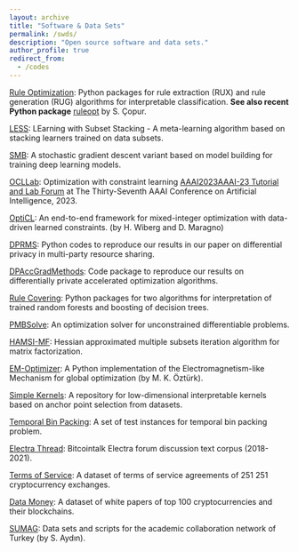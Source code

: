 ```yaml
---
layout: archive
title: "Software & Data Sets"
permalink: /swds/
description: "Open source software and data sets."
author_profile: true
redirect_from: 
  - /codes
---
```


[Rule Optimization](https://github.com/sibirbil/RuleDiscovery): Python packages for rule extraction (RUX) and rule generation (RUG) algorithms for interpretable classification. **See also recent Python package** [ruleopt](https://github.com/sametcopur/ruleopt) by S. Çopur.

[LESS](https://github.com/sibirbil/LESS): LEarning with Subset Stacking - A meta-learning algorithm based on stacking learners trained on data subsets.

[SMB](https://github.com/sibirbil/SMB): A stochastic gradient descent variant based on model building for training deep learning models.

[OCLLab](Labhttps://sibirbil.github.io/AAAI-23-OCLLab/): Optimization with constraint learning [AAAI2023AAAI-23 Tutorial and Lab Forum](https://aaai-23.aaai.org/aaai23tutorials/) at The Thirty-Seventh AAAI Conference on Artificial Intelligence, 2023.

[OptiCL](https://github.com/hwiberg/OptiCL): An end-to-end framework for mixed-integer optimization with data-driven learned constraints. (by H. Wiberg and D. Maragno)

[DPRMS](https://github.com/sibirbil/DPMPRS): Python codes to reproduce our results in our paper on differential privacy in multi-party resource sharing.

[DPAccGradMethods](https://github.com/sibirbil/DPAccGradMethods): Code package to reproduce our results on differentially private accelerated optimization algorithms.

[Rule Covering](https://github.com/sibirbil/RuleCovering): Python packages for two algorithms for interpretation of trained random forests and
boosting of decision trees.

[PMBSolve](https://github.com/sibirbil/PMBSolve): An optimization solver for unconstrained differentiable problems.

[HAMSI-MF](https://github.com/spartensor/hamsi-mf): Hessian approximated multiple subsets iteration algorithm for matrix factorization.

[EM-Optimizer](https://github.com/mkozturk/em-optimizer): A Python implementation of the Electromagnetism-like Mechanism
for global optimization (by M. K. Öztürk).

[Simple Kernels](https://github.com/sibirbil/SimpleKernels): A repository for low-dimensional interpretable kernels based on
anchor point selection from datasets.

[Temporal Bin Packing](https://github.com/sibirbil/TemporalBinPacking): A set of test instances for temporal bin packing problem.

[Electra Thread](https://github.com/sibirbil/ElectraThread): Bitcointalk Electra forum discussion text corpus (2018-2021).

[Terms of Service](https://github.com/sibirbil/TermsOfService): A dataset of terms of service agreements of 251  251 cryptocurrency exchanges.

[Data Money](https://github.com/sibirbil/DataMoney): A dataset of white papers of top 100 cryptocurrencies and their blockchains.

[SUMAG](https://github.com/soneraydin/sumag_thesis): Data sets and scripts for the academic collaboration network of Turkey
(by S. Aydın).